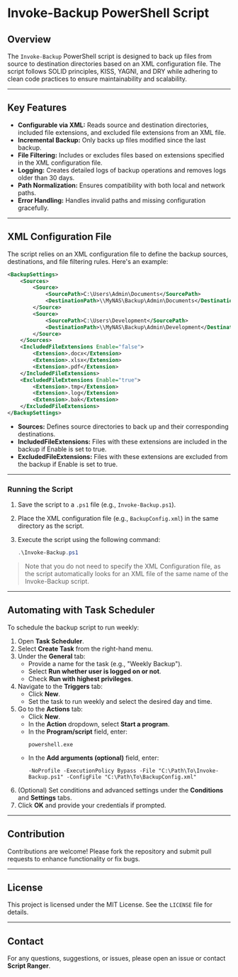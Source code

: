 # Invoke-Backup PowerShell Script

## Overview

The `Invoke-Backup` PowerShell script is designed to back up files from source to destination directories based on an XML configuration file. The script follows SOLID principles, KISS, YAGNI, and DRY while adhering to clean code practices to ensure maintainability and scalability.

---

## Key Features

- **Configurable via XML:** Reads source and destination directories, included file extensions, and excluded file extensions from an XML file.
- **Incremental Backup:** Only backs up files modified since the last backup.
- **File Filtering:** Includes or excludes files based on extensions specified in the XML configuration file.
- **Logging:** Creates detailed logs of backup operations and removes logs older than 30 days.
- **Path Normalization:** Ensures compatibility with both local and network paths.
- **Error Handling:** Handles invalid paths and missing configuration gracefully.

---

## XML Configuration File

The script relies on an XML configuration file to define the backup sources, destinations, and file filtering rules. Here's an example:

```xml
<BackupSettings>
    <Sources>
        <Source>
            <SourcePath>C:\Users\Admin\Documents</SourcePath>
            <DestinationPath>\\MyNAS\Backup\Admin\Documents</DestinationPath>
        </Source>
        <Source>
            <SourcePath>C:\Users\Development</SourcePath>
            <DestinationPath>\\MyNAS\Backup\Admin\Development</DestinationPath>
        </Source>
    </Sources>
    <IncludedFileExtensions Enable="false">
        <Extension>.docx</Extension>
        <Extension>.xlsx</Extension>
        <Extension>.pdf</Extension>
    </IncludedFileExtensions>
    <ExcludedFileExtensions Enable="true">
        <Extension>.tmp</Extension>
        <Extension>.log</Extension>
        <Extension>.bak</Extension>
    </ExcludedFileExtensions>
</BackupSettings>
```
- **Sources:** Defines source directories to back up and their corresponding destinations. 
- **IncludedFileExtensions:** Files with these extensions are included in the backup if Enable is set to true. 
- **ExcludedFileExtensions:** Files with these extensions are excluded from the backup if Enable is set to true. 

---

### Running the Script

1. Save the script to a `.ps1` file (e.g., `Invoke-Backup.ps1`).
2. Place the XML configuration file (e.g., `BackupConfig.xml`) in the same directory as the script.
3. Execute the script using the following command:

   ```powershell
   .\Invoke-Backup.ps1

> Note that you do not need to specify the XML Configuration file, as the script automatically looks for an XML file of the same name of the Invoke-Backup script.

---

## Automating with Task Scheduler

To schedule the backup script to run weekly:

1. Open **Task Scheduler**.
2. Select **Create Task** from the right-hand menu.
3. Under the **General** tab:
   - Provide a name for the task (e.g., "Weekly Backup").
   - Select **Run whether user is logged on or not**.
   - Check **Run with highest privileges**.
4. Navigate to the **Triggers** tab:
   - Click **New**.
   - Set the task to run weekly and select the desired day and time.
5. Go to the **Actions** tab:
   - Click **New**.
   - In the **Action** dropdown, select **Start a program**.
   - In the **Program/script** field, enter:
     ```plaintext
     powershell.exe
     ```
   - In the **Add arguments (optional)** field, enter:
     ```plaintext
     -NoProfile -ExecutionPolicy Bypass -File "C:\Path\To\Invoke-Backup.ps1" -ConfigFile "C:\Path\To\BackupConfig.xml"
     ```
6. (Optional) Set conditions and advanced settings under the **Conditions** and **Settings** tabs.
7. Click **OK** and provide your credentials if prompted.

---

## Contribution

Contributions are welcome! Please fork the repository and submit pull requests to enhance functionality or fix bugs.

---

## License

This project is licensed under the MIT License. See the `LICENSE` file for details.

---

## Contact

For any questions, suggestions, or issues, please open an issue or contact **Script Ranger**.
